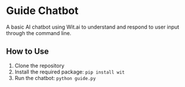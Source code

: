 # Guide Chatbot

A basic AI chatbot using Wit.ai to understand and respond to user input through the command line.

## How to Use

1. Clone the repository
2. Install the required package: `pip install wit`
3. Run the chatbot: `python guide.py`

